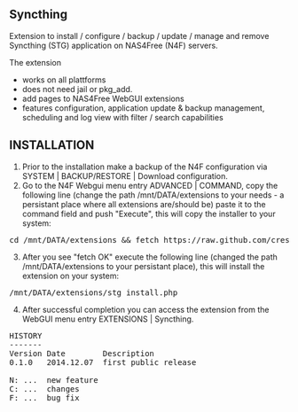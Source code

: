 ﻿Syncthing
---------

Extension to install / configure / backup / update / manage and remove Syncthing (STG) application on NAS4Free (N4F) servers.

The extension
- works on all plattforms
- does not need jail or pkg_add.
- add pages to NAS4Free WebGUI extensions
- features configuration, application update & backup management, scheduling and log view with filter / search capabilities

INSTALLATION
------------
1. Prior to the installation make a backup of the N4F configuration via SYSTEM | BACKUP/RESTORE | Download configuration.
2. Go to the N4F Webgui menu entry ADVANCED | COMMAND, copy the following line (change the path /mnt/DATA/extensions to 
    your needs - a persistant place where all extensions are/should be) paste it to the command field and push "Execute", this will copy the installer to your system:
<pre>
cd /mnt/DATA/extensions && fetch https://raw.github.com/crestAT/nas4free-syncthing/master/stg_install.php && fetch https://raw.github.com/crestAT/nas4free-syncthing/master/stg-install.php && chmod 770 stg*install.php && echo "fetch OK"
</pre>
3. After you see "fetch OK" execute the following line (changed the path /mnt/DATA/extensions to your persistant place), this will install the extension on your system: 
<pre>
/mnt/DATA/extensions/stg_install.php
</pre>
4. After successful completion you can access the extension from the WebGUI menu entry EXTENSIONS | Syncthing.

<pre>
HISTORY
-------
Version Date        Description
0.1.0   2014.12.07  first public release

N: ...  new feature
C: ...  changes
F: ...  bug fix
</pre>

